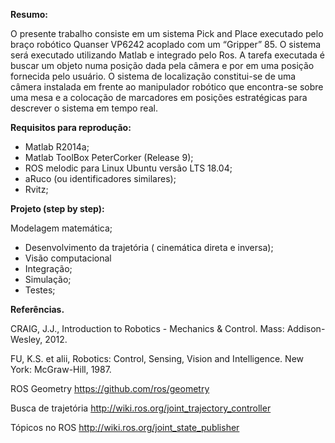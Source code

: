 **Resumo:**

O presente trabalho consiste em um sistema Pick and Place executado pelo braço robótico Quanser VP6242 acoplado com um “Gripper” 85. O sistema será executado utilizando Matlab e integrado pelo Ros.  A tarefa executada é buscar um objeto numa posição dada pela câmera e por em uma posição fornecida pelo usuário. 
O sistema de localização constitui-se de uma câmera instalada em frente ao manipulador robótico que encontra-se sobre uma mesa e a colocação de marcadores em posições estratégicas para descrever o sistema em tempo real.

**Requisitos para reprodução:**

* Matlab R2014a;
* Matlab ToolBox PeterCorker (Release 9); 
* ROS melodic para Linux Ubuntu versão LTS 18.04;  
* aRuco (ou identificadores similares); 
* Rvitz;
		
**Projeto (step by step):**

Modelagem matemática;
* Desenvolvimento da trajetória ( cinemática direta e inversa);
* Visão computacional
* Integração;
* Simulação;
* Testes;



**Referências.**

CRAIG, J.J., Introduction to Robotics - Mechanics & Control. Mass: Addison-Wesley, 2012.

FU, K.S. et alii, Robotics: Control, Sensing, Vision and Intelligence. New York: McGraw-Hill, 1987.

ROS Geometry 
https://github.com/ros/geometry

Busca de trajetória 
http://wiki.ros.org/joint_trajectory_controller

Tópicos no ROS
http://wiki.ros.org/joint_state_publisher
